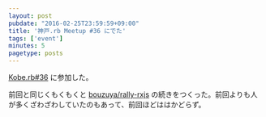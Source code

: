 ```yaml
---
layout: post
pubdate: "2016-02-25T23:59:59+09:00"
title: '神戸.rb Meetup #36 にでた'
tags: ['event']
minutes: 5
pagetype: posts
---
```

[Kobe.rb#36](https://koberb.doorkeeper.jp/events/38611) に参加した。

前回と同じくもくもくと [bouzuya/rally-rxjs][] の続きをつくった。前回よりも人が多くざわざわしていたのもあって、前回ほどははかどらず。

[bouzuya/rally-rxjs]: https://github.com/bouzuya/rally-rxjs
